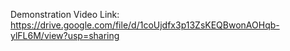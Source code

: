 Demonstration Video Link: https://drive.google.com/file/d/1coUjdfx3p13ZsKEQBwonAOHqb-ylFL6M/view?usp=sharing
